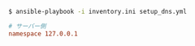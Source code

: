 ```bash
$ ansible-playbook -i inventory.ini setup_dns.yml
```

```text:/etc/resolv.conf
# サーバー側
namespace 127.0.0.1
```